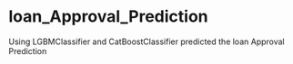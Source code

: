 # loan_Approval_Prediction
Using LGBMClassifier and CatBoostClassifier predicted the loan Approval Prediction
